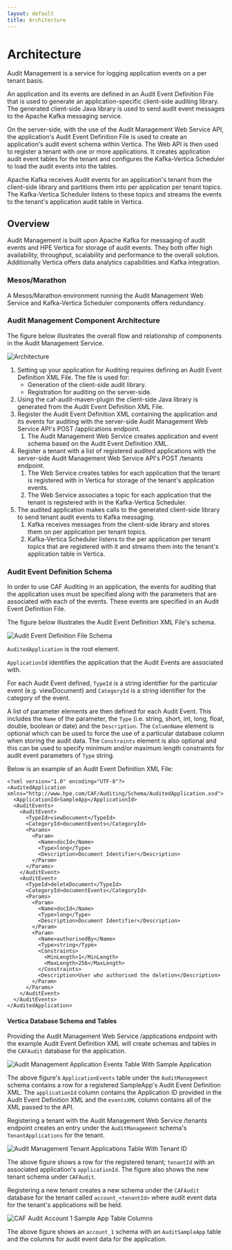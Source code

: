 ```yaml
---
layout: default
title: Architecture
---
```


# Architecture

Audit Management is a service for logging application events on a per tenant basis.

An application and its events are defined in an Audit Event Definition File that is used to generate an application-specific client-side auditing library. The generated client-side Java library is used to send audit event messages to the Apache Kafka messaging service.

On the server-side, with the use of the Audit Management Web Service API, the application's Audit Event Definition File is used to create an application's audit event schema within Vertica. The Web API is then used to register a tenant with one or more applications. It creates application audit event tables for the tenant and configures the Kafka-Vertica Scheduler to load the audit events into the tables.

Apache Kafka receives Audit events for an application's tenant from the client-side library and partitions them into per application per tenant topics. The Kafka-Vertica Scheduler listens to these topics and streams the events to the tenant's application audit table in Vertica.

## Overview

Audit Management is built upon Apache Kafka for messaging of audit events and HPE Vertica for storage of audit events. They both offer high availability, throughput, scalability and performance to the overall solution. Additionally Vertica offers data analytics capabilities and Kafka integration.

### Mesos/Marathon

A Mesos/Marathon environment running the Audit Management Web Service and Kafka-Vertica Scheduler components offers redundancy.

### Audit Management Component Architecture

The figure below illustrates the overall flow and relationship of components in the Audit Management Service.

![Architecture](images/AuditManagementArchitectureDraft.png)

1. Setting up your application for Auditing requires defining an Audit Event Definition XML File. The file is used for: 
	- Generation of the client-side audit library.
	- Registration for auditing on the server-side.
2. Using the caf-audit-maven-plugin the client-side Java library is generated from the Audit Event Definition XML File.
3. Register the Audit Event Definition XML containing the application and its events for auditing with the server-side Audit Management Web Service API's POST /applications endpoint.
	1. The Audit Management Web Service creates application and event schema based on the Audit Event Definition XML.
4. Register a tenant with a list of registered audited applications with the server-side Audit Management Web Service API's POST /tenants endpoint.
	1. The Web Service creates tables for each application that the tenant is registered with in Vertica for storage of the tenant's application events.
	2. The Web Service associates a topic for each application that the tenant is registered with in the Kafka-Vertica Scheduler.
5. The audited application makes calls to the generated client-side library to send tenant audit events to Kafka messaging.
	1. Kafka receives messages from the client-side library and stores them on per application per tenant topics.
	2. Kafka-Vertica Scheduler listens to the per application per tenant topics that are registered with it and streams them into the tenant's application table in Vertica.

### Audit Event Definition Schema

In order to use CAF Auditing in an application, the events for auditing that the application uses must be specified along with the parameters that are associated with each of the events. These events are specified in an Audit Event Definition File.

The figure below illustrates the Audit Event Definition XML File's schema.

![Audit Event Definition File Schema](images/audit-event-definition-file-desc.png)

`AuditedApplication` is the root element.

`ApplicationId` identifies the application that the Audit Events are associated with.

For each Audit Event defined, `TypeId` is a string identifier for the particular event (e.g. viewDocument) and `CategoryId` is a string identifier for the category of the event.

A list of parameter elements are then defined for each Audit Event. This includes the `Name` of the parameter, the `Type` (i.e. string, short, int, long, float, double, boolean or date) and the `Description`. The `ColumnName` element is optional which can be used to force the use of a particular database column when storing the audit data. The `Constraints` element is also optional and this can be used to specify minimum and/or maximum length constraints for audit event parameters of `Type` string.

Below is an example of an Audit Event Definition XML File:

	<?xml version="1.0" encoding="UTF-8"?>
	<AuditedApplication xmlns="http://www.hpe.com/CAF/Auditing/Schema/AuditedApplication.xsd">
	  <ApplicationId>SampleApp</ApplicationId>
	  <AuditEvents>
	    <AuditEvent>
	      <TypeId>viewDocument</TypeId>
	      <CategoryId>documentEvents</CategoryId>
	      <Params>
	        <Param>
	          <Name>docId</Name>
	          <Type>long</Type>
	          <Description>Document Identifier</Description>
	        </Param>
	      </Params>
	    </AuditEvent>
	    <AuditEvent>
	      <TypeId>deleteDocument</TypeId>
	      <CategoryId>documentEvents</CategoryId>
	      <Params>
	        <Param>
	          <Name>docId</Name>
	          <Type>long</Type>
	          <Description>Document Identifier</Description>
	        </Param>
	        <Param>
	          <Name>authorisedBy</Name>
	          <Type>string</Type>
			  <Constraints>
				<MinLength>1</MinLength>
				<MaxLength>256</MaxLength>
			  </Constraints>
	          <Description>User who authorised the deletion</Description>
	        </Param>
	      </Params>
	    </AuditEvent>
	  </AuditEvents>
	</AuditedApplication>

#### Vertica Database Schema and Tables

Providing the Audit Management Web Service /applications endpoint with the example Audit Event Definition XML will create schemas and tables in the `CAFAudit` database for the application.

![Audit Management Application Events Table With Sample Application](images/AuditManagementApplicationEventsWithSampleAppVertica.png)

The above figure's `ApplicationEvents` table under the `AuditManagement` schema contains a row for a registered SampleApp's Audit Event Definition XML. The `applicationId` column contains the Application ID provided in the Audit Event Definition XML and the `eventsXML` column contains all of the XML passed to the API.

Registering a tenant with the Audit Management Web Service /tenants endpoint creates an entry under the `AuditManagement` schema's `TenantApplications` for the tenant.

![Audit Management Tenant Applications Table With Tenant ID](images/AuditManagementTenantApplicationsWithTenantApplication.png)

The above figure shows a row for the registered tenant; `tenantId` with an associated application's `applicationId`. The figure also shows the new tenant schema under `CAFAudit`.

Registering a new tenant creates a new schema under the `CAFAudit` database for the tenant called `account_<tenantId>` where audit event data for the tenant's applications will be held.

![CAF Audit Account 1 Sample App Table Columns](images/account_1AuditSampleAppColumns.png)

The above figure shows an `account_1` schema with an `AuditSampleApp` table and the columns for audit event data for the application.